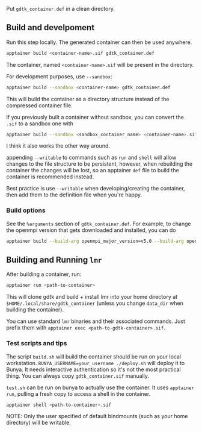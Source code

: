 Put `gdtk_container.def` in a clean directory.

## Build and develpoment
Run this step locally. The generated container can then be used anywhere.
```sh
apptainer build <container-name>.sif gdtk_container.def
```

The container, named `<container-name>.sif` will be present in the directory.

For development purposes, use `--sandbox`:
```sh
apptainer build --sandbox <container-name> gdtk_container.def
```
This will build the container as a directory structure instead of the compressed container file.

If you previously built a container without sandbox, you can convert the `.sif` to a sandbox one with
```sh
apptainer build --sandbox <sandbox_container_name> <container-name>.sif
```
I think it also works the other way around.

appending `--writable` to commands such as `run` and `shell` will allow changes to the file structure to be persistent, however, when rebuilding the container the changes will be lost, so an apptainer `def` file to build the container is recommended instead.

Best practice is use `--writable` when developing/creating the container, then add them to the definition file when you're happy.

### Build options
See the `%arguments` section of `gdtk_container.def`.
For example, to change the openmpi version that gets downloaded and installed, you can do
```sh
apptainer build --build-arg openmpi_major_version=v5.0 --build-arg openmpi_release_name=openmpi-5.0.3 <container-name>.sif gdtk_container.def
```

## Building and Running `lmr`
After building a container, run:
```sh
apptainer run <path-to-container>
```

This will clone gdtk and build + install lmr into your home directory at `$HOME/.local/share/gdtk_container` (unless you change `data_dir` when building the container).

You can use standard `lmr` binaries and their associated commands. Just prefix them with `apptainer exec <path-to-gdtk-container>.sif`.

### Test scripts and tips
The script `build.sh` will build the container should be run on your local workstation.
`BUNYA_USERNAME=your_username ./deploy.sh` will deploy it to Bunya.
It needs interactive authentication so it's not the most practical thing. You can always copy `gdtk_container.sif` manually.

`test.sh` can be run on bunya to actually use the container. It uses `apptainer run`, pulling a fresh copy to access a shell in the container.
```sh
apptainer shell <path-to-container>.sif
```
NOTE: Only the user specified of default bindmounts (such as your home directory) will be writable.
